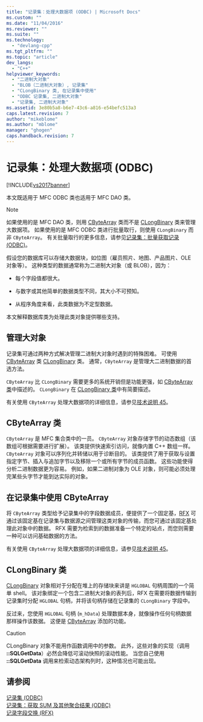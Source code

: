 ```yaml
---
title: "记录集：处理大数据项 (ODBC) | Microsoft Docs"
ms.custom: ""
ms.date: "11/04/2016"
ms.reviewer: ""
ms.suite: ""
ms.technology: 
  - "devlang-cpp"
ms.tgt_pltfrm: ""
ms.topic: "article"
dev_langs: 
  - "C++"
helpviewer_keywords: 
  - "二进制大对象"
  - "BLOB（二进制大对象）, 记录集"
  - "CLongBinary 类, 在记录集中使用"
  - "ODBC 记录集, 二进制大对象"
  - "记录集, 二进制大对象"
ms.assetid: 3e80b5a8-b6e7-43c6-a816-e54befc513a3
caps.latest.revision: 7
author: "mikeblome"
ms.author: "mblome"
manager: "ghogen"
caps.handback.revision: 7
---
```

# 记录集：处理大数据项 (ODBC)
[!INCLUDE[vs2017banner](../../assembler/inline/includes/vs2017banner.md)]

本文既适用于 MFC ODBC 类也适用于 MFC DAO 类。  
  
> [!NOTE]
>  如果使用的是 MFC DAO 类，则用 [CByteArray](../../mfc/reference/cbytearray-class.md) 类而不是 [CLongBinary](../../mfc/reference/clongbinary-class.md) 类来管理大数据项。  如果使用的是 MFC ODBC 类进行批量取行，则使用 `CLongBinary` 而非 `CByteArray`。  有关批量取行的更多信息，请参见[记录集：批量获取记录 \(ODBC\)](../../data/odbc/recordset-fetching-records-in-bulk-odbc.md)。  
  
 假设您的数据库可以存储大数据块，如位图（雇员照片、地图、产品图片、OLE 对象等）。  这种类型的数据通常称为二进制大对象（或 BLOB），因为：  
  
-   每个字段值都很大。  
  
-   与数字或其他简单的数据类型不同，其大小不可预知。  
  
-   从程序角度来看，此类数据为不定型数据。  
  
 本文解释数据库类为处理此类对象提供哪些支持。  
  
##  <a name="_core_managing_large_objects"></a> 管理大对象  
 记录集可通过两种方式解决管理二进制大对象时遇到的特殊困难。  可使用 [CByteArray](../../mfc/reference/cbytearray-class.md) 类 [CLongBinary](../../mfc/reference/clongbinary-class.md) 类。  通常，`CByteArray` 是管理大二进制数据的首选方法。  
  
 `CByteArray` 比 `CLongBinary` 需要更多的系统开销但是功能更强，如 [CByteArray 类](#_core_the_cbytearray_class)中描述的。  `CLongBinary` 在 [CLongBinary 类](#_core_the_clongbinary_class)中有简要描述。  
  
 有关使用 `CByteArray` 处理大数据项的详细信息，请参见[技术说明 45](../../mfc/tn045-mfc-database-support-for-long-varchar-varbinary.md)。  
  
##  <a name="_core_the_cbytearray_class"></a> CByteArray 类  
 `CByteArray` 是 MFC 集合类中的一员。  `CByteArray` 对象存储字节的动态数组（该数组可根据需要进行扩展）。  该类提供快速索引访问，就像内置 C\+\+ 数组一样。  `CByteArray` 对象可以序列化并转储以用于诊断目的。  该类提供了用于获取与设置指定字节、插入与追加字节以及移除一个或所有字节的成员函数。  这些功能使得分析二进制数据更为容易。  例如，如果二进制对象为 OLE 对象，则可能必须处理完某些头字节才能到达实际的对象。  
  
##  <a name="_core_using_cbytearray_in_recordsets"></a> 在记录集中使用 CByteArray  
 将 `CByteArray` 类型给予记录集中的字段数据成员，便提供了一个固定基，[RFX](../../data/odbc/record-field-exchange-rfx.md) 可通过该固定基在记录集与数据源之间管理这类对象的传输，而您可通过该固定基处理此对象中的数据。  RFX 需要为检索到的数据准备一个特定的站点，而您则需要一种可以访问基础数据的方法。  
  
 有关使用 `CByteArray` 处理大数据项的详细信息，请参见[技术说明 45](../../mfc/tn045-mfc-database-support-for-long-varchar-varbinary.md)。  
  
##  <a name="_core_the_clongbinary_class"></a> CLongBinary 类  
 [CLongBinary](../../mfc/reference/clongbinary-class.md) 对象相对于分配在堆上的存储块来讲是 `HGLOBAL` 句柄周围的一个简单 shell。  该对象绑定一个包含二进制大对象的表列后，RFX 在需要将数据传输到记录集时分配 `HGLOBAL` 句柄，并将该句柄存储在记录集的 `CLongBinary` 字段中。  
  
 反过来，您使用 `HGLOBAL` 句柄 \(`m_hData`\) 处理数据本身，就像操作任何句柄数据那样操作该数据。  这便是 [CByteArray](../../mfc/reference/cbytearray-class.md) 添加的功能。  
  
> [!CAUTION]
>  CLongBinary 对象不能用作函数调用中的参数。  此外，这些对象的实现（调用 **::SQLGetData**）必然会降低可滚动快照的滚动性能。  当您自己使用 **::SQLGetData** 调用来检索动态架构列时，这种情况也可能出现。  
  
## 请参阅  
 [记录集 \(ODBC\)](../../data/odbc/recordset-odbc.md)   
 [记录集：获取 SUM 及其他聚合结果 \(ODBC\)](../../data/odbc/recordset-obtaining-sums-and-other-aggregate-results-odbc.md)   
 [记录字段交换 \(RFX\)](../../data/odbc/record-field-exchange-rfx.md)